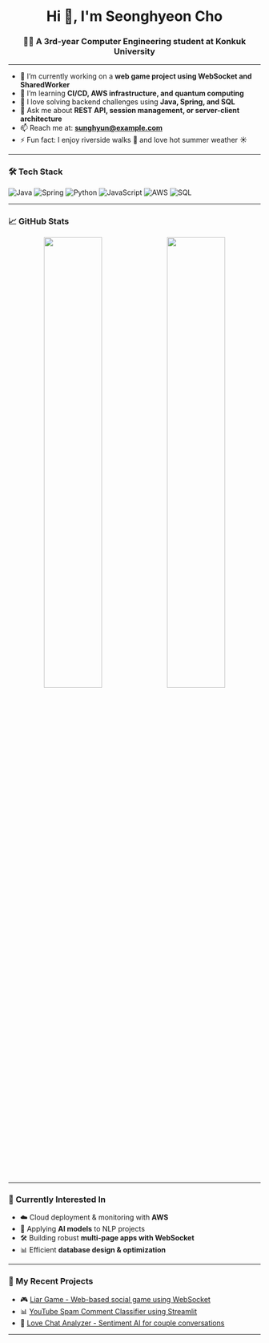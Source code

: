 <h1 align="center">Hi 👋, I'm Seonghyeon Cho</h1>
<h3 align="center">👨‍💻 A 3rd-year Computer Engineering student at Konkuk University</h3>

---

- 🔭 I’m currently working on a **web game project using WebSocket and SharedWorker**
- 🌱 I’m learning **CI/CD, AWS infrastructure, and quantum computing**
- 🧠 I love solving backend challenges using **Java, Spring, and SQL**
- 💬 Ask me about **REST API, session management, or server-client architecture**
- 📫 Reach me at: **sunghyun@example.com**
- ⚡ Fun fact: I enjoy riverside walks 🌊 and love hot summer weather ☀️

---

### 🛠 Tech Stack

![Java](https://img.shields.io/badge/Java-007396?style=for-the-badge&logo=openjdk&logoColor=white)
![Spring](https://img.shields.io/badge/Spring-6DB33F?style=for-the-badge&logo=spring&logoColor=white)
![Python](https://img.shields.io/badge/Python-3776AB?style=for-the-badge&logo=python&logoColor=white)
![JavaScript](https://img.shields.io/badge/JavaScript-F7DF1E?style=for-the-badge&logo=javascript&logoColor=black)
![AWS](https://img.shields.io/badge/AWS-FF9900?style=for-the-badge&logo=amazonaws&logoColor=white)
![SQL](https://img.shields.io/badge/SQL-4479A1?style=for-the-badge&logo=mysql&logoColor=white)

---

### 📈 GitHub Stats

<p align="center">
  <img src="https://github-readme-stats.vercel.app/api?username=csh-scl&show_icons=true&theme=tokyonight" width="48%" />
  <img src="https://github-readme-stats.vercel.app/api/top-langs/?username=csh-scl&layout=compact&theme=tokyonight" width="48%" />
</p>

---

### 🎯 Currently Interested In

- ☁️ Cloud deployment & monitoring with **AWS**
- 🧪 Applying **AI models** to NLP projects
- 🛠 Building robust **multi-page apps with WebSocket**
- 📊 Efficient **database design & optimization**

---

### 🚀 My Recent Projects

- 🎮 [Liar Game - Web-based social game using WebSocket](https://github.com/your-repo)
- 📊 [YouTube Spam Comment Classifier using Streamlit](https://github.com/your-repo)
- 🧠 [Love Chat Analyzer - Sentiment AI for couple conversations](https://github.com/your-repo)

---

